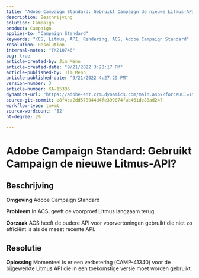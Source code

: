 ```yaml
---
title: "Adobe Campaign Standard: Gebruikt Campaign de nieuwe Litmus-API?"
description: Beschrijving
solution: Campaign
product: Campaign
applies-to: "Campaign Standard"
keywords: "KCS, Litmus, API, Rendering, ACS, Adobe Campaign Standard"
resolution: Resolution
internal-notes: "TK210746"
bug: true
article-created-by: Jim Menn
article-created-date: "9/21/2022 3:28:17 PM"
article-published-by: Jim Menn
article-published-date: "9/21/2022 4:27:29 PM"
version-number: 3
article-number: KA-15396
dynamics-url: "https://adobe-ent.crm.dynamics.com/main.aspx?forceUCI=1&pagetype=entityrecord&etn=knowledgearticle&id=8c66a603-c239-ed11-9db1-0022480866ad"
source-git-commit: e8f4ca2dd578944d4fe399074fab461de88ad247
workflow-type: tm+mt
source-wordcount: '82'
ht-degree: 2%

---
```


# Adobe Campaign Standard: Gebruikt Campaign de nieuwe Litmus-API?

## Beschrijving


<b>Omgeving</b>
Adobe Campaign Standard

<b>Probleem</b>
In ACS, geeft de voorproef Litmus langzaam terug.

<b>Oorzaak</b>
ACS heeft de oudere API voor voorvertoningen gebruikt die niet zo efficiënt is als de meest recente API.


## Resolutie


<b>Oplossing</b>
Momenteel is er een verbetering (CAMP-41340) voor de bijgewerkte Litmus API die in een toekomstige versie moet worden gebruikt.
